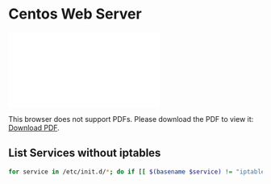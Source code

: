 # Centos Web Server

<object data="../../assets/centos-first-15.pdf" type="application/pdf" width="700px" height="700px">
    <embed src="../../assets/centos-first-15.pdf">
        <p>This browser does not support PDFs. Please download the PDF to view it: <a href="http://yoursite.com/the.pdf">Download PDF</a>.</p>
    </embed>
</object>


## List Services without iptables

```bash
for service in /etc/init.d/*; do if [[ $(basename $service) != "iptables" ]]; then sudo service $(basename $service) status; fi; done
```
